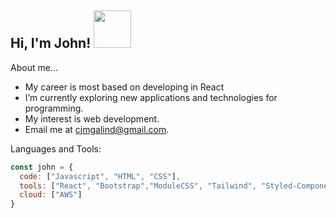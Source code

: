 <h2>Hi, I'm John! <img src="https://media.giphy.com/media/1r8YvFB47nAsAy36mp/giphy.gif" width="60"> </h2>

About me...  
- My career is most based on developing in React
- I’m currently exploring new applications and technologies for programming.
- My interest is web development.
- Email me at cjmgalind@gmail.com.


Languages and Tools:
```javascript
const john = {
  code: ["Javascript", "HTML", "CSS"],
  tools: ["React", "Bootstrap","ModuleCSS", "Tailwind", "Styled-Components", "Sass", "Less", "Git"],
  cloud: ["AWS"]
}
```

